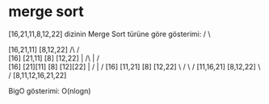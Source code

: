 # merge sort

   [16,21,11,8,12,22]  dizinin Merge Sort türüne göre gösterimi:
            / \
            
[16,21,11]     [8,12,22]
    /\            /\
[16] [21,11]   [8] [12,22]
  |     /\      |     /\
[16] [21][11]  [8]  [12][22]
  |     \/      |     \/
 [16] [11,21]  [8]  [12,22]
     \ /           \ /
 [11,16,21]    [8,12,22]
           \   /
    [8,11,12,16,21,22]
    
 BigO gösterimi: O(nlogn)
